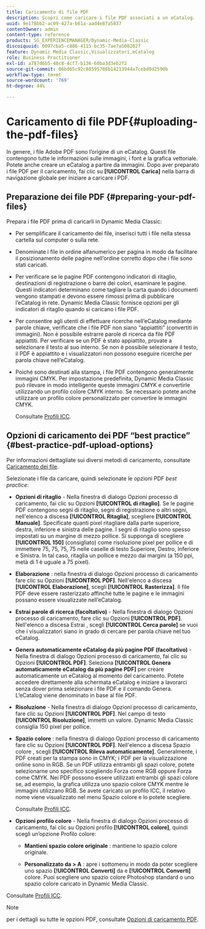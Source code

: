 ```yaml
---
title: Caricamento di file PDF
description: Scopri come caricare i file PDF associati a un eCatalog.
uuid: 9e178bb2-ac09-427a-b61a-aad4e87a5837
contentOwner: admin
content-type: reference
products: SG_EXPERIENCEMANAGER/Dynamic-Media-Classic
discoiquuid: 0097cba5-c886-4115-bc35-7ae7a500202f
feature: Dynamic Media Classic,Visualizzatori,eCatalog
role: Business Practitioner
exl-id: a787d6b5-48c8-4cf7-b136-60ba3d3eb2f2
source-git-commit: 06bd65c92c88595786b14213944a7cebd0d2590b
workflow-type: tm+mt
source-wordcount: '769'
ht-degree: 44%

---
```


# Caricamento di file PDF{#uploading-the-pdf-files}

In genere, i file Adobe PDF sono l’origine di un eCatalog. Questi file contengono tutte le informazioni sulle immagini, i font e la grafica vettoriale. Potete anche creare un eCatalog a partire da immagini. Dopo aver preparato i file PDF per il caricamento, fai clic su **[!UICONTROL Carica]** nella barra di navigazione globale per iniziare a caricare i PDF.

## Preparazione dei file PDF {#preparing-your-pdf-files}

Prepara i file PDF prima di caricarli in Dynamic Media Classic:

* Per semplificare il caricamento dei file, inserisci tutti i file nella stessa cartella sul computer o sulla rete.
* Denominate i file in ordine alfanumerico per pagina in modo da facilitare il posizionamento delle pagine nell’ordine corretto dopo che i file sono stati caricati.
* Per verificare se le pagine PDF contengono indicatori di ritaglio, destinazioni di registrazione o barre dei colori, esaminare le pagine. Questi indicatori determinano come tagliare la carta quando i documenti vengono stampati e devono essere rimossi prima di pubblicare l’eCatalog in rete. Dynamic Media Classic fornisce opzioni per gli indicatori di ritaglio quando si caricano i file PDF.
* Per consentire agli utenti di effettuare ricerche nell’eCatalog mediante parole chiave, verificate che i file PDF non siano “appiattiti” (convertiti in immagini). Non è possibile estrarre parole di ricerca da file PDF appiattiti. Per verificare se un PDF è stato appiattito, provate a selezionare il testo al suo interno. Se non è possibile selezionare il testo, il PDF è appiattito e i visualizzatori non possono eseguire ricerche per parola chiave nell’eCatalog.
* Poiché sono destinati alla stampa, i file PDF contengono generalmente immagini CMYK. Per impostazione predefinita, Dynamic Media Classic può rilevare in modo intelligente queste immagini CMYK e convertirle utilizzando un profilo colore CMYK interno. Se necessario potete anche utilizzare un profilo colore personalizzato per convertire le immagini CMYK. 

   Consultate [Profili ICC](icc-profiles.md#icc_profiles).

## Opzioni di caricamento dei PDF “best practice” {#best-practice-pdf-upload-options}

Per informazioni dettagliate sui diversi metodi di caricamento, consultate [Caricamento dei file](uploading-files.md#uploading_your_files).

Selezionate i file da caricare, quindi selezionate le opzioni PDF *best practice*:

* **Opzioni di ritaglio**  - Nella finestra di dialogo Opzioni processo di caricamento, fai clic su Opzioni  **[!UICONTROL di ritaglio]**. Se le pagine PDF contengono segni di ritaglio, segni di registrazione o altri segni, nell&#39;elenco a discesa **[!UICONTROL Ritaglia]**, scegliere **[!UICONTROL Manuale]**. Specificate quanti pixel ritagliare dalla parte superiore, destra, inferiore e sinistra delle pagine. I segni di ritaglio sono spesso impostati su un margine di mezzo pollice. Si supponga di scegliere **[!UICONTROL 150]** (consigliato) come risoluzione pixel per pollice e di immettere 75, 75, 75, 75 nelle caselle di testo Superiore, Destro, Inferiore e Sinistra. In tal caso, ritaglia un pollice e mezzo dai margini (a 150 ppi, metà di 1 è uguale a 75 pixel).

* **Elaborazione** : nella finestra di dialogo Opzioni processo di caricamento fare clic su Opzioni  **[!UICONTROL PDF]**. Nell&#39;elenco a discesa **[!UICONTROL Elaborazione]**, scegli **[!UICONTROL Rasterizza]**. Il file PDF deve essere rasterizzato affinché tutte le pagine e le immagini possano essere visualizzate nell’eCatalog.

* **Estrai parole di ricerca (facoltativo)**  - Nella finestra di dialogo Opzioni processo di caricamento, fare clic su Opzioni  **[!UICONTROL PDF]**. Nell&#39;elenco a discesa Estrai , scegli **[!UICONTROL Cerca parole]** se vuoi che i visualizzatori siano in grado di cercare per parola chiave nel tuo eCatalog.

* **Genera automaticamente eCatalog da più pagine PDF (facoltativo)**  - Nella finestra di dialogo Opzioni processo di caricamento, fai clic su Opzioni  **[!UICONTROL PDF]**. Seleziona **[!UICONTROL Genera automaticamente eCatalog da più pagine PDF]** per creare automaticamente un eCatalog al momento del caricamento. Potete accedere direttamente alla schermata eCatalog e iniziare a lavorarci senza dover prima selezionare i file PDF e il comando Genera. L’eCatalog viene denominato in base al file PDF.

* **Risoluzione**  - Nella finestra di dialogo Opzioni processo di caricamento, fare clic su Opzioni  **[!UICONTROL PDF]**. Nel campo di testo **[!UICONTROL Risoluzione]**, immetti un valore. Dynamic Media Classic consiglia 150 pixel per pollice.

* **Spazio colore** : nella finestra di dialogo Opzioni processo di caricamento fare clic su Opzioni  **[!UICONTROL PDF]**. Nell&#39;elenco a discesa Spazio colore , scegli **[!UICONTROL Rileva automaticamente]**. Generalmente, i PDF creati per la stampa sono in CMYK; i PDF per la visualizzazione online sono in RGB. Se un PDF utilizza entrambi gli spazi colore, potete selezionarne uno specifico scegliendo Forza come RGB oppure Forza come CMYK. Nei PDF possono essere utilizzati entrambi gli spazi colore se, ad esempio, la grafica utilizza uno spazio colore CMYK mentre le immagini utilizzano RGB. Se avete caricato un profilo ICC, il relativo nome viene visualizzato nel menu Spazio colore e lo potete scegliere. 

   Consultate [Profili ICC](/help/icc-profiles.md).

* **Opzioni profilo colore**  - Nella finestra di dialogo Opzioni processo di caricamento, fai clic su Opzioni profilo  **[!UICONTROL colore]**, quindi scegli un’opzione Profilo colore:

   * **Mantieni spazio colore originale** : mantiene lo spazio colore originale.

   * **Personalizzato da > A** : apre i sottomenu in modo da poter scegliere uno spazio  **[!UICONTROL Converti]** da e  **[!UICONTROL Converti]** colore. Puoi scegliere uno spazio colore Photoshop standard o uno spazio colore caricato in Dynamic Media Classic.

<!-- * **Convert To SRGB** - Converts to SRGB (Standard Red Green Blue). SRGB is the recommended color space for displaying images on web pages. -->

Consultate [Profili ICC](icc-profiles.md#icc_profiles).

>[!NOTE]
>
>per i dettagli su tutte le opzioni PDF, consultate [Opzioni di caricamento PDF](pdfs.md#pdf_upload_options).
